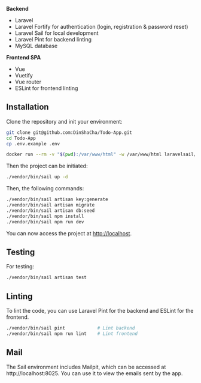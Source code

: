 **Backend**
- Laravel
- Laravel Fortify for authentication (login, registration & password reset)
- Laravel Sail for local development
- Laravel Pint for backend linting
- MySQL database

**Frontend SPA**
- Vue 
- Vuetify 
- Vue router
- ESLint for frontend linting


## Installation

Clone the repository and init your environment:

```bash
git clone git@github.com:DinShaCha/Todo-App.git
cd Todo-App
cp .env.example .env
```

```bash
docker run --rm -v "$(pwd):/var/www/html" -w /var/www/html laravelsail/php82-composer:latest composer install --ignore-platform-reqs
```

Then the project can be initiated:

```bash
./vendor/bin/sail up -d
```

Then, the following commands:

```bash
./vendor/bin/sail artisan key:generate
./vendor/bin/sail artisan migrate
./vendor/bin/sail artisan db:seed
./vendor/bin/sail npm install
./vendor/bin/sail npm run dev
```

You can now access the project at [http://localhost](http://localhost).

## Testing

For testing:

```bash
./vendor/bin/sail artisan test
```

## Linting

To lint the code, you can use Laravel Pint for the backend and ESLint for the frontend.

```bash
./vendor/bin/sail pint            # Lint backend
./vendor/bin/sail npm run lint    # Lint frontend
```

## Mail

The Sail environment includes Mailpit, which can be accessed at http://localhost:8025. You can use it to view the emails sent by the app.
